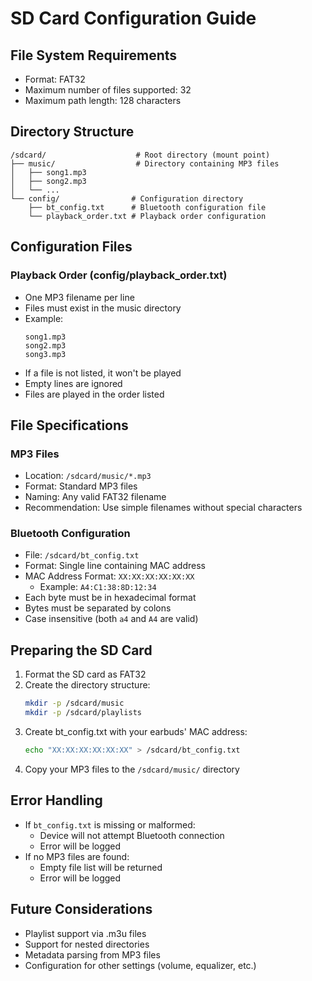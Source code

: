 # SD Card Configuration Guide

## File System Requirements
- Format: FAT32
- Maximum number of files supported: 32
- Maximum path length: 128 characters

## Directory Structure
```
/sdcard/                    # Root directory (mount point)
├── music/                  # Directory containing MP3 files
│   ├── song1.mp3
│   ├── song2.mp3
│   └── ...
└── config/                # Configuration directory
    ├── bt_config.txt      # Bluetooth configuration file
    └── playback_order.txt # Playback order configuration
```

## Configuration Files

### Playback Order (config/playback_order.txt)
- One MP3 filename per line
- Files must exist in the music directory
- Example:
  ```
  song1.mp3
  song2.mp3
  song3.mp3
  ```
- If a file is not listed, it won't be played
- Empty lines are ignored
- Files are played in the order listed

## File Specifications

### MP3 Files
- Location: `/sdcard/music/*.mp3`
- Format: Standard MP3 files
- Naming: Any valid FAT32 filename
- Recommendation: Use simple filenames without special characters

### Bluetooth Configuration
- File: `/sdcard/bt_config.txt`
- Format: Single line containing MAC address
- MAC Address Format: `XX:XX:XX:XX:XX:XX`
  - Example: `A4:C1:38:8D:12:34`
- Each byte must be in hexadecimal format
- Bytes must be separated by colons
- Case insensitive (both `a4` and `A4` are valid)

## Preparing the SD Card
1. Format the SD card as FAT32
2. Create the directory structure:
   ```bash
   mkdir -p /sdcard/music
   mkdir -p /sdcard/playlists
   ```
3. Create bt_config.txt with your earbuds' MAC address:
   ```bash
   echo "XX:XX:XX:XX:XX:XX" > /sdcard/bt_config.txt
   ```
4. Copy your MP3 files to the `/sdcard/music/` directory

## Error Handling
- If `bt_config.txt` is missing or malformed:
  - Device will not attempt Bluetooth connection
  - Error will be logged
- If no MP3 files are found:
  - Empty file list will be returned
  - Error will be logged

## Future Considerations
- Playlist support via .m3u files
- Support for nested directories
- Metadata parsing from MP3 files
- Configuration for other settings (volume, equalizer, etc.)
